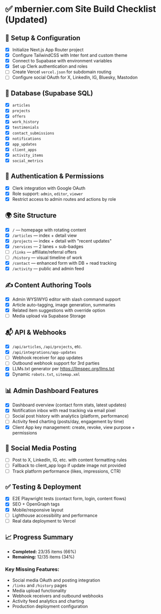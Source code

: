 # ✅ mbernier.com Site Build Checklist (Updated)

## 🔧 Setup & Configuration
- [x] Initialize Next.js App Router project
- [x] Configure TailwindCSS with Inter font and custom theme
- [x] Connect to Supabase with environment variables
- [x] Set up Clerk authentication and roles
- [ ] Create Vercel `vercel.json` for subdomain routing
- [ ] Configure social OAuth for X, LinkedIn, IG, Bluesky, Mastodon

## 🧱 Database (Supabase SQL)
- [x] `articles`
- [x] `projects`
- [x] `offers`
- [x] `work_history`
- [x] `testimonials`
- [x] `contact_submissions`
- [x] `notifications`
- [x] `app_updates`
- [x] `client_apps`
- [x] `activity_items`
- [x] `social_metrics`

## 🔐 Authentication & Permissions
- [x] Clerk integration with Google OAuth
- [x] Role support: `admin`, `editor`, `viewer`
- [x] Restrict access to admin routes and actions by role

## 🌍 Site Structure
- [x] `/` — homepage with rotating content
- [x] `/articles` — index + detail view
- [x] `/projects` — index + detail with "recent updates"
- [x] `/services` — 2 lanes + sub-badges
- [ ] `/links` — affiliate/referral offers
- [ ] `/history` — visual timeline of work
- [x] `/contact` — enhanced form with DB + read tracking
- [x] `/activity` — public and admin feed

## ✍️ Content Authoring Tools
- [x] Admin WYSIWYG editor with slash command support
- [x] Article auto-tagging, image generation, summaries
- [x] Related item suggestions with override option
- [ ] Media upload via Supabase Storage

## 📬 API & Webhooks
- [x] `/api/articles`, `/api/projects`, etc.
- [x] `/api/integrations/app-updates`
- [ ] Webhook receiver for app updates
- [ ] Outbound webhook support for 3rd parties
- [x] LLMs.txt generator per https://llmspec.org/llms.txt
- [x] Dynamic `robots.txt`, `sitemap.xml`

## 📊 Admin Dashboard Features
- [x] Dashboard overview (contact form stats, latest updates)
- [x] Notification inbox with read tracking via email pixel
- [ ] Social post history with analytics (platform, performance)
- [ ] Activity feed charting (posts/day, engagement by time)
- [x] Client App key management: create, revoke, view purpose + permissions

## 📣 Social Media Posting
- [ ] Post to X, LinkedIn, IG, etc. with content formatting rules
- [ ] Fallback to client_app logo if update image not provided
- [ ] Track platform performance (likes, impressions, CTR)

## ✅ Testing & Deployment
- [x] E2E Playwright tests (contact form, login, content flows)
- [x] SEO + OpenGraph tags
- [x] Mobile/responsive layout
- [ ] Lighthouse accessibility and performance
- [ ] Real data deployment to Vercel

## 📈 Progress Summary
- **Completed:** 23/35 items (66%)
- **Remaining:** 12/35 items (34%)

### Key Missing Features:
- Social media OAuth and posting integration
- `/links` and `/history` pages
- Media upload functionality
- Webhook receivers and outbound webhooks
- Activity feed analytics and charting
- Production deployment configuration
